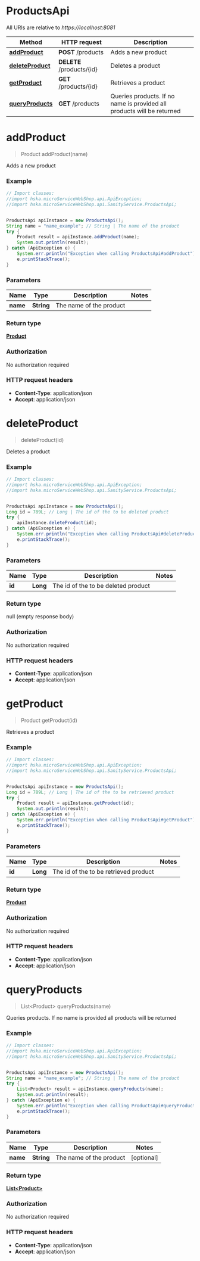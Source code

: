 # ProductsApi

All URIs are relative to *https://localhost:8081*

Method | HTTP request | Description
------------- | ------------- | -------------
[**addProduct**](ProductsApi.md#addProduct) | **POST** /products | Adds a new product
[**deleteProduct**](ProductsApi.md#deleteProduct) | **DELETE** /products/{id} | Deletes a product
[**getProduct**](ProductsApi.md#getProduct) | **GET** /products/{id} | Retrieves a product
[**queryProducts**](ProductsApi.md#queryProducts) | **GET** /products | Queries products. If no name is provided all products will be returned


<a name="addProduct"></a>
# **addProduct**
> Product addProduct(name)

Adds a new product



### Example
```java
// Import classes:
//import hska.microServiceWebShop.api.ApiException;
//import hska.microServiceWebShop.api.SanityService.ProductsApi;


ProductsApi apiInstance = new ProductsApi();
String name = "name_example"; // String | The name of the product
try {
    Product result = apiInstance.addProduct(name);
    System.out.println(result);
} catch (ApiException e) {
    System.err.println("Exception when calling ProductsApi#addProduct");
    e.printStackTrace();
}
```

### Parameters

Name | Type | Description  | Notes
------------- | ------------- | ------------- | -------------
 **name** | **String**| The name of the product |

### Return type

[**Product**](Product.md)

### Authorization

No authorization required

### HTTP request headers

 - **Content-Type**: application/json
 - **Accept**: application/json

<a name="deleteProduct"></a>
# **deleteProduct**
> deleteProduct(id)

Deletes a product



### Example
```java
// Import classes:
//import hska.microServiceWebShop.api.ApiException;
//import hska.microServiceWebShop.api.SanityService.ProductsApi;


ProductsApi apiInstance = new ProductsApi();
Long id = 789L; // Long | The id of the to be deleted product
try {
    apiInstance.deleteProduct(id);
} catch (ApiException e) {
    System.err.println("Exception when calling ProductsApi#deleteProduct");
    e.printStackTrace();
}
```

### Parameters

Name | Type | Description  | Notes
------------- | ------------- | ------------- | -------------
 **id** | **Long**| The id of the to be deleted product |

### Return type

null (empty response body)

### Authorization

No authorization required

### HTTP request headers

 - **Content-Type**: application/json
 - **Accept**: application/json

<a name="getProduct"></a>
# **getProduct**
> Product getProduct(id)

Retrieves a product



### Example
```java
// Import classes:
//import hska.microServiceWebShop.api.ApiException;
//import hska.microServiceWebShop.api.SanityService.ProductsApi;


ProductsApi apiInstance = new ProductsApi();
Long id = 789L; // Long | The id of the to be retrieved product
try {
    Product result = apiInstance.getProduct(id);
    System.out.println(result);
} catch (ApiException e) {
    System.err.println("Exception when calling ProductsApi#getProduct");
    e.printStackTrace();
}
```

### Parameters

Name | Type | Description  | Notes
------------- | ------------- | ------------- | -------------
 **id** | **Long**| The id of the to be retrieved product |

### Return type

[**Product**](Product.md)

### Authorization

No authorization required

### HTTP request headers

 - **Content-Type**: application/json
 - **Accept**: application/json

<a name="queryProducts"></a>
# **queryProducts**
> List&lt;Product&gt; queryProducts(name)

Queries products. If no name is provided all products will be returned



### Example
```java
// Import classes:
//import hska.microServiceWebShop.api.ApiException;
//import hska.microServiceWebShop.api.SanityService.ProductsApi;


ProductsApi apiInstance = new ProductsApi();
String name = "name_example"; // String | The name of the product
try {
    List<Product> result = apiInstance.queryProducts(name);
    System.out.println(result);
} catch (ApiException e) {
    System.err.println("Exception when calling ProductsApi#queryProducts");
    e.printStackTrace();
}
```

### Parameters

Name | Type | Description  | Notes
------------- | ------------- | ------------- | -------------
 **name** | **String**| The name of the product | [optional]

### Return type

[**List&lt;Product&gt;**](Product.md)

### Authorization

No authorization required

### HTTP request headers

 - **Content-Type**: application/json
 - **Accept**: application/json

